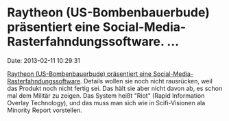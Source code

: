 Raytheon (US-Bombenbauerbude) präsentiert eine Social-Media-Rasterfahndungssoftware. \...
=========================================================================================

Date: 2013-02-11 10:29:31

[Raytheon (US-Bombenbauerbude) präsentiert eine
Social-Media-Rasterfahndungssoftware](http://www.guardian.co.uk/world/2013/feb/10/software-tracks-social-media-defence).
Details wollen sie noch nicht rausrücken, weil das Produkt noch nicht
fertig sei. Das hält sie aber nicht davon ab, es schon mal dem Militär
zu zeigen. Das System heißt \"Riot\" (Rapid Information Overlay
Technology), und das muss man sich wie in Scifi-Visionen ala Minority
Report vorstellen.
